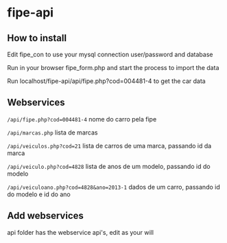 # fipe-api

## How to install

Edit fipe_con to use your mysql connection user/password and database  

Run in your browser fipe_form.php and start the process to import the data  

Run localhost/fipe-api/api/fipe.php?cod=004481-4 to get the car data  

## Webservices  

`/api/fipe.php?cod=004481-4` nome do carro pela fipe  

`/api/marcas.php` lista de marcas  

`/api/veiculos.php?cod=21` lista de carros de uma marca, passando id da marca

`/api/veiculo.php?cod=4828` lista de anos de um modelo, passando id do modelo

`/api/veiculoano.php?cod=4828&ano=2013-1` dados de um carro, passando id do modelo e id do ano

## Add webservices

api folder has the webservice api's, edit as your will  
